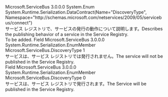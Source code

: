 <Type Name="DiscoveryType" FullName="Microsoft.ServiceBus.DiscoveryType">
  <TypeSignature Language="C#" Value="public enum DiscoveryType" />
  <TypeSignature Language="ILAsm" Value=".class public auto ansi sealed DiscoveryType extends System.Enum" />
  <TypeSignature Language="DocId" Value="T:Microsoft.ServiceBus.DiscoveryType" />
  <TypeSignature Language="VB.NET" Value="Public Enum DiscoveryType" />
  <TypeSignature Language="F#" Value="type DiscoveryType = " />
  <AssemblyInfo>
    <AssemblyName>Microsoft.ServiceBus</AssemblyName>
    <AssemblyVersion>3.0.0.0</AssemblyVersion>
  </AssemblyInfo>
  <Base>
    <BaseTypeName>System.Enum</BaseTypeName>
  </Base>
  <Attributes>
    <Attribute>
      <AttributeName>System.Runtime.Serialization.DataContract(Name="DiscoveryType", Namespace="http://schemas.microsoft.com/netservices/2009/05/servicebus/connect")</AttributeName>
    </Attribute>
  </Attributes>
  <Docs>
    <summary><span data-ttu-id="7856e-101">サービス レジストリで、サービスの発行の動作について説明します。</span><span class="sxs-lookup"><span data-stu-id="7856e-101">Describes the publishing behavior of a service in the Service Registry.</span></span></summary>
    <remarks>To be added.</remarks>
  </Docs>
  <Members>
    <Member MemberName="Private">
      <MemberSignature Language="C#" Value="Private" />
      <MemberSignature Language="ILAsm" Value=".field public static literal valuetype Microsoft.ServiceBus.DiscoveryType Private = int32(1)" />
      <MemberSignature Language="DocId" Value="F:Microsoft.ServiceBus.DiscoveryType.Private" />
      <MemberSignature Language="VB.NET" Value="Private" />
      <MemberSignature Language="F#" Value="Private = 1" Usage="Microsoft.ServiceBus.DiscoveryType.Private" />
      <MemberType>Field</MemberType>
      <AssemblyInfo>
        <AssemblyName>Microsoft.ServiceBus</AssemblyName>
        <AssemblyVersion>3.0.0.0</AssemblyVersion>
      </AssemblyInfo>
      <Attributes>
        <Attribute>
          <AttributeName>System.Runtime.Serialization.EnumMember</AttributeName>
        </Attribute>
      </Attributes>
      <ReturnValue>
        <ReturnType>Microsoft.ServiceBus.DiscoveryType</ReturnType>
      </ReturnValue>
      <MemberValue>1</MemberValue>
      <Docs>
        <summary><span data-ttu-id="7856e-102">サービスは、サービス レジストリでは発行されません。</span><span class="sxs-lookup"><span data-stu-id="7856e-102">The service will not be published in the Service Registry.</span></span></summary>
      </Docs>
    </Member>
    <Member MemberName="Public">
      <MemberSignature Language="C#" Value="Public" />
      <MemberSignature Language="ILAsm" Value=".field public static literal valuetype Microsoft.ServiceBus.DiscoveryType Public = int32(0)" />
      <MemberSignature Language="DocId" Value="F:Microsoft.ServiceBus.DiscoveryType.Public" />
      <MemberSignature Language="VB.NET" Value="Public" />
      <MemberSignature Language="F#" Value="Public = 0" Usage="Microsoft.ServiceBus.DiscoveryType.Public" />
      <MemberType>Field</MemberType>
      <AssemblyInfo>
        <AssemblyName>Microsoft.ServiceBus</AssemblyName>
        <AssemblyVersion>3.0.0.0</AssemblyVersion>
      </AssemblyInfo>
      <Attributes>
        <Attribute>
          <AttributeName>System.Runtime.Serialization.EnumMember</AttributeName>
        </Attribute>
      </Attributes>
      <ReturnValue>
        <ReturnType>Microsoft.ServiceBus.DiscoveryType</ReturnType>
      </ReturnValue>
      <MemberValue>0</MemberValue>
      <Docs>
        <summary><span data-ttu-id="7856e-103">サービスは、サービス レジストリで発行されます。</span><span class="sxs-lookup"><span data-stu-id="7856e-103">The Service will be published in the Service Registry.</span></span></summary>
      </Docs>
    </Member>
  </Members>
</Type>